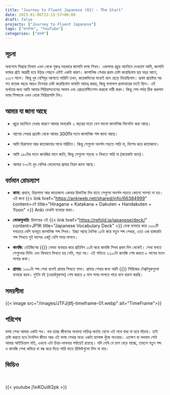 ```yaml
---
title: "Journey to Fluent Japanese (01) - The Start"
date: 2023-01-06T23:15:57+06:00
draft: false
projects: ["Journey to Fluent Japanese"]
tags: ["জাপানিজ", "YouTube"]
categories: ["প্রজেক্ট"]
---
```


## সূচনা

অবশেষে সিদ্ধান্ত নিলাম এখন থেকে গুরুত্ব সহকারে জাপানি ভাষা শিখব। একসময় প্রচুর অ্যানিমে দেখতাম আমি, জাপানি ভাষার প্রতি আগ্রহী হয়ে উঠার পেছনে এটাই একটা কারণ। জাপানিজ শেখার প্রথম চেষ্টা করেছিলাম ছয় বছর আগে, ২০১৭ সালে। কিন্তু খুব বেশিদূর আগাতে পারিনি তখন, কয়েকদিনের মধ্যেই হাল ছেড়ে দিয়েছিলাম। প্রথম প্রচেষ্টার পর গত কয়েক বছরে আরও তিনবার চেষ্টা করেছিলাম ভাষাটা আয়ত্ব করার, কিন্তু ফলাফল প্রথমবারের মতই ছিল। এই ব্যর্থতার জন্য আমি আমার সিরিয়াসনেসের অভাব এবং প্রোক্র্যাস্টিনেশন করাকে দায়ী করব। কিন্তু শেষ পর্যন্ত ঠিক করলাম ভাষা শিক্ষাকে এখন থেকে সিরিয়াসলি নিব।

## আমার যা জানা আছে

- প্রচুর অ্যানিমে দেখার কারণে আমার অলরেডি ২ বছরের মতো বেশ ভালো জাপানিজ লিসেনিং করা আছে।

- আগের শেখার প্রচেষ্টা থেকে আমার 300টির মতন জাপানিজ শব্দ জানা আছে।

- আমি হিরাগানা আর কাতাকানার সাথে পরিচিত। কিন্তু সেগুলো অনর্গল পড়তে পারি না, বিশেষ করে কাতাকানা।

- আমি ১৫০টার মতন কানজির মানে জানি, কিন্তু সেগুলো পড়ছে ও লিখতে পারি না (কয়েকটা বাদে)।

- আমার ৭-৮টা খুব বেসিক লেভেলের গ্রামার নিয়ম জানা আছে।

## বর্তমান রোডম্যাপ

- **কানা:** প্রথমে, হিরাগানা আর কাতাকানা একবার রিভাইজ দিব যাতে সেগুলো অনর্গল পড়তে কোনো সমস্যা না হয়। এই জন্য {{< link href="https://ankiweb.net/shared/info/66384999" content=এই title="Hiragana + Katakana + Dakuten + Handakuten + Yoon" >}} Anki ডেকটা ব্যবহার করব।

- **ভোকাবুলারি:** রিফল্ডের এই {{< link href="https://refold.la/japanese/deck/" content=JP1K title="Japanese Vocabulary Deck" >}} ডেক ব্যবহার করে ১০০০টি সবচেয়ে বেশি ব্যবহৃত জাপানিজ শব্দ শিখব। ইচ্ছা আছে দৈনিক ১৫টা করে নতুন শব্দ শেখার, এতে এক হাজারটা শব্দ শিখতে দুই মাসের একটু বেশি সময় লাগবে।

- **কানজি:** হেইজিগের {{<link href="https://en.wikipedia.org/wiki/Remembering_the_Kanji_and_Remembering_the_Hanzi" content=RTK title="Remembering the Kanji">}} মেথড ব্যবহার করে প্রতিদিন ১০টা করে কানজি শিখব প্রথম দিন থেকেই। শেখা বলতে সেগুলোর মিনিং এবং কিভাবে লিখতে হয় সেটা, পড়া নয়। এই গতিতে ২২০০টা কানজি শেষ করতে ৮ মাসের মতন লাগার কথা।

- **গ্রামার:** ১০০০টা শব্দ শেখা হলেই গ্রামার শিখতে বসব। গ্রামার শেখার জন্য আমি {{<link href="https://genki3.japantimes.co.jp/en/intro/" content=Genki title="A Look at GENKI">}} সিরিজের টেক্সটবুকগুলো ব্যবহার করব। দুইটা বই (ওয়ার্কবুকসহ) শেষ করতে ৫ মাস সময় লাগতে পারে বলে ধারণা করছি।

## সময়সীমা

{{< image src="/images/JTFJ/jtfj-timeframe-01.webp" alt="TimeFrame">}}

## পরিশেষ

ভাষা শেখা আমার একটা শখ। ভয় হচ্ছে জীবনের অন্যান্য দায়িত্ব-কর্তব্য যেনো এই পথে বাধা না হয়ে দাঁড়ায়। তাই চেষ্টা করতে হবে দৈনন্দিন জীবন আর এই ভাষা শেখার মধ্যে একটা ব্যালান্স খুঁজে পাওয়ার। এতক্ষণ যা বললাম সেটা আমার আইডিয়াল গতি, এখনো এটা চিন্তা-ভাবনার পর্যায়েই রয়েছে। যদি দেখি যে চাপ বেড়ে যাচ্ছে, তাহলে নতুন শব্দ ও কানজি শেখা কমিয়ে বা বন্ধ করে দিতে পারি যাতে রিভিউগুলো মিস না যায়। 

## ভিডিও

<br>

{{< youtube j1xiKOuW2pk >}}